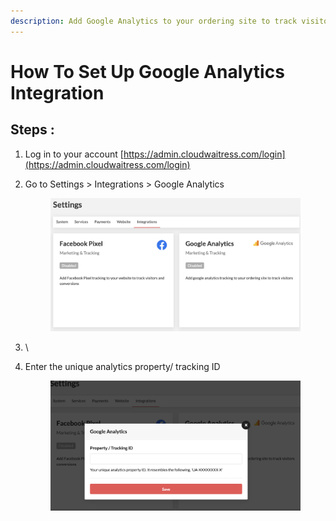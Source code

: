 ```yaml
---
description: Add Google Analytics to your ordering site to track visitors
---
```


# How To Set Up Google Analytics Integration

## Steps :

1. Log in to your account [https://admin.cloudwaitress.com/login](https://admin.cloudwaitress.com/login)
2.  Go to Settings > Integrations > Google Analytics

    <figure><img src="../.gitbook/assets/Screen Shot 2023-10-09 at 5.24.00 AM (7).png" alt=""><figcaption></figcaption></figure>
3. \

4.  Enter the unique analytics property/ tracking ID

    <figure><img src="../.gitbook/assets/Screen Shot 2023-10-09 at 5.33.23 AM (1).png" alt=""><figcaption></figcaption></figure>
